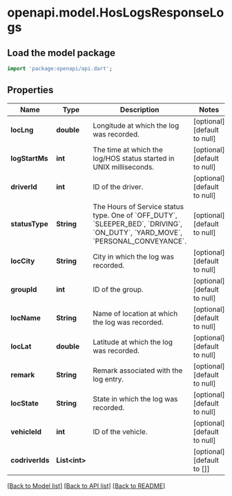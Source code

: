 # openapi.model.HosLogsResponseLogs

## Load the model package
```dart
import 'package:openapi/api.dart';
```

## Properties
Name | Type | Description | Notes
------------ | ------------- | ------------- | -------------
**locLng** | **double** | Longitude at which the log was recorded. | [optional] [default to null]
**logStartMs** | **int** | The time at which the log/HOS status started in UNIX milliseconds. | [optional] [default to null]
**driverId** | **int** | ID of the driver. | [optional] [default to null]
**statusType** | **String** | The Hours of Service status type. One of &#x60;OFF_DUTY&#x60;, &#x60;SLEEPER_BED&#x60;, &#x60;DRIVING&#x60;, &#x60;ON_DUTY&#x60;, &#x60;YARD_MOVE&#x60;, &#x60;PERSONAL_CONVEYANCE&#x60;. | [optional] [default to null]
**locCity** | **String** | City in which the log was recorded. | [optional] [default to null]
**groupId** | **int** | ID of the group. | [optional] [default to null]
**locName** | **String** | Name of location at which the log was recorded. | [optional] [default to null]
**locLat** | **double** | Latitude at which the log was recorded. | [optional] [default to null]
**remark** | **String** | Remark associated with the log entry. | [optional] [default to null]
**locState** | **String** | State in which the log was recorded. | [optional] [default to null]
**vehicleId** | **int** | ID of the vehicle. | [optional] [default to null]
**codriverIds** | **List&lt;int&gt;** |  | [optional] [default to []]

[[Back to Model list]](../README.md#documentation-for-models) [[Back to API list]](../README.md#documentation-for-api-endpoints) [[Back to README]](../README.md)


